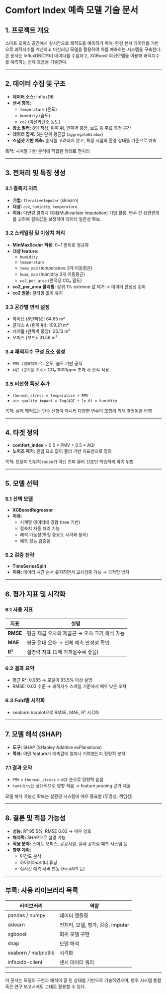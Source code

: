 # Comfort Index 예측 모델 기술 문서

## 1. 프로젝트 개요

스마트 오피스 공간에서 실시간으로 쾌적도를 예측하기 위해, 환경 센서 데이터를 기반으로 쾌적지수를 계산하고 머신러닝 모델을 활용하여 이를 예측하는 시스템을 구축한다. 본 문서는 InfluxDB로부터 데이터를 수집하고, XGBoost 회귀모델을 이용해 쾌적지수를 예측하는 전체 흐름을 기술한다.

---

## 2. 데이터 수집 및 구조

- **데이터 소스:** InfluxDB
- **센서 항목:**
  - `temperature` (온도)
  - `humidity` (습도)
  - `co2` (이산화탄소 농도)
- **장소 필터:** 8인 책상, 왼쪽 뒤, 안쪽벽 중앙, 보드 등 주요 측정 공간
- **데이터 집계:** 5분 단위 평균값 (`aggregateWindow`)
- **스냅샷 기반 예측:** 순서를 고려하지 않고, 특정 시점의 환경 상태를 기준으로 예측

목적: 시계열 기반 분석에 적합한 형태로 전처리

---

## 3. 전처리 및 특징 생성

### 3.1 결측치 처리
- **기법:** `IterativeImputer` (sklearn)
- **대상:** `co2`, `humidity`, `temperature`
- **이유:** 다변량 결측치 대체(Multivariate Imputation) 기법 활용. 변수 간 상관관계를 고려해 결측값을 보정하여 데이터 일관성 확보.

### 3.2 스케일링 및 이상치 처리
- **MinMaxScaler 적용:** 0~1 범위로 정규화
- **대상 feature:**
  - `humidity`
  - `temperature`
  - `temp_ma3` (temperature 3개 이동평균)
  - `humi_ma3` (humidity 3개 이동평균)
  - `co2_per_area` (면적당 CO₂ 밀도)
- **co2_per_area 클리핑:** 상위 1% extreme 값 제거 → 데이터 안정성 강화
- **co2 원본:** 클리핑 없이 유지

### 3.3 공간별 면적 설정
- 하이브 (8인책상): 64.65 m²
- 클래스 A (왼쪽 뒤): 109.21 m²
- 페어룸 (안쪽벽 중앙): 25.13 m²
- 오피스 (보드): 31.59 m²

### 3.4 쾌적지수 구성 요소 생성
- `PMV (열쾌적지수)`: 온도, 습도 기반 공식
- `AQI (공기질 지수)`: CO₂ 1000ppm 초과 시 산식 적용

### 3.5 비선형 특징 추가
- `thermal_stress = temperature × PMV`
- `air_quality_impact = log(AQI + 1e-6) × humidity`

목적: 실제 쾌적도는 단순 선형이 아니라 다양한 변수의 조합에 의해 결정됨을 반영

---

## 4. 타겟 정의

- **comfort_index** = 0.5 × PMV + 0.5 × AQI
- **노이즈 제거:** 랜덤 요소 없이 물리 기반 지표만으로 정의

목적: 모델이 인위적 noise가 아닌 진짜 물리 신호만 학습하게 하기 위함

---

## 5. 모델 선택

### 5.1 선택 모델
- **XGBoostRegressor**
- **이유:**
  - 시계열 데이터에 강함 (tree 기반)
  - 결측치 자동 처리 기능
  - 해석 가능성(특징 중요도 시각화 용이)
  - 예측 성능 검증됨

### 5.2 검증 전략
- **TimeSeriesSplit**
- **이유:** 데이터 시간 순서 유지하면서 교차검증 가능 → 과적합 방지

---

## 6. 평가 지표 및 시각화

### 6.1 사용 지표
| 지표 | 설명 |
|------|------|
| **RMSE** | 평균 제곱 오차의 제곱근 → 오차 크기 해석 가능 |
| **MAE** | 평균 절대 오차 → 전체 예측 안정성 확인 |
| **R²** | 설명력 지표 (1에 가까울수록 좋음) |

### 6.2 결과 요약
- 평균 R²: 0.955 → 모델이 95.5% 이상 설명
- RMSE: 0.03 수준 → 쾌적지수 스케일 기준에서 매우 낮은 오차

### 6.3 Fold별 시각화
- seaborn barplot으로 RMSE, MAE, R² 시각화

---

## 7. 모델 해석 (SHAP)

- **도구:** SHAP (SHapley Additive exPlanations)
- **목표:** 어떤 feature가 예측값에 얼마나 기여했는지 정량적 분석

### 7.1 결과 요약
- `PMV` > `thermal_stress` > `AQI` 순으로 영향력 높음
- `humidity`는 상대적으로 영향 적음 → feature pruning 근거 제공

모델 해석 가능성 확보는 실환경 시스템에 매우 중요함 (투명성, 책임성)

---

## 8. 결론 및 적용 가능성

- **성능:** R² 95.5%, RMSE 0.03 → 매우 양호
- **해석력:** SHAP으로 설명 가능
- **적용 분야:** 스마트 오피스, 공공시설, 실내 공기질 예측 시스템 등
- **향후 계획:**
  - 민감도 분석
  - 하이퍼파라미터 튜닝
  - 실시간 예측 서버 연동 (FastAPI 등)

---

## 부록: 사용 라이브러리 목록

| 라이브러리 | 역할 |
|------------|------|
| pandas / numpy | 데이터 핸들링 |
| sklearn | 전처리, 모델, 평가, 검증, imputer |
| xgboost | 회귀 모델 구현 |
| shap | 모델 해석 |
| seaborn / matplotlib | 시각화 |
| influxdb-client | 센서 데이터 쿼리 |

---

이 문서는 모델의 구현과 해석이 잘 된 상태를 기반으로 기술하였으며, 향후 시스템 통합 혹은 연구 보고서에도 그대로 활용할 수 있다.